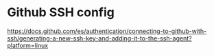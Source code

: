 # Github SSH config


https://docs.github.com/es/authentication/connecting-to-github-with-ssh/generating-a-new-ssh-key-and-adding-it-to-the-ssh-agent?platform=linux


